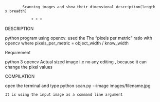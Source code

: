 
	        Scanning images and show their dimensional description(length x breadth)
			
				* * *
	   
DESCRIPTION

 python program using opencv.
	used the The “pixels per metric” ratio with opencv 
      		where pixels_per_metric = object_width / know_width 


Requirement

 python 3
 opencv
 Actual sized image i.e no any editing , because it can change the pixel values


COMPILATION

open the terminal and type
	python scan.py --image images/filename.jpg

	It is using the input image as a command line argument